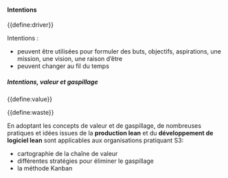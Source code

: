 #### Intentions

{{define:driver}}

Intentions :

- peuvent être utilisées pour formuler des buts, objectifs, aspirations, une mission, une vision, une raison d’être
- peuvent changer au fil du temps

##### Intentions, valeur et gaspillage

{{define:value}}

{{define:waste}}

En adoptant les concepts de valeur et de gaspillage, de nombreuses pratiques et idées issues de la **production lean** et du **développement de logiciel lean** sont applicables aux organisations pratiquant S3:

- cartographie de la chaîne de valeur
- différentes stratégies pour éliminer le gaspillage
- la méthode Kanban